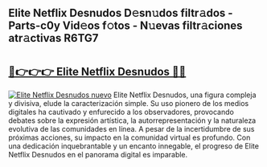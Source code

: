 ## Elite Netflix Desnudos D𝚎sn𝚞dos filtr𝚊dos - Parts-c0y Vid𝚎os f𝚘tos - N𝚞evas filtr𝚊ciones atr𝚊ctivas R6TG7

# <h2><a href="http://mb37wt.tromn.icu/?c=Elite+Netflix+Desnudos">🔗👉👉👉 Elite Netflix Desnudos 🔗🔗</a></h2>

[![Elite Netflix Desnudos nuevo](https://i.imgur.com/pEAQMta.gif)](http://mb37wt.tromn.icu/?c=Elite+Netflix+Desnudos)
Elite Netflix Desnudos, una figura compleja y divisiva, elude la caracterización simple. Su uso pionero de los medios digitales ha cautivado y enfurecido a los observadores, provocando debates sobre la expresión artística, la autorrepresentación y la naturaleza evolutiva de las comunidades en línea. A pesar de la incertidumbre de sus próximas acciones, su impacto en la comunidad virtual es profundo. Con una dedicación inquebrantable y un encanto innegable, el progreso de Elite Netflix Desnudos en el panorama digital es imparable.
